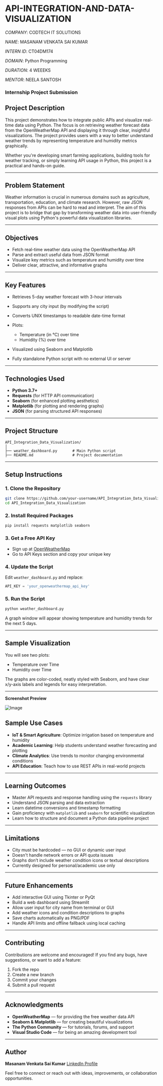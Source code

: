 # API-INTEGRATION-AND-DATA-VISUALIZATION

*COMPANY*: CODTECH IT SOLUTIONS

*NAME*: MASANAM VENKATA SAI KUMAR

*INTERN ID*: CT04DM174

*DOMAIN*: Python Programming 

 *DURATION*: 4 WEEEKS

*MENTOR*: NEELA SANTOSH

###  Internship Project Submission

##  Project Description

This project demonstrates how to integrate public APIs and visualize real-time data using Python. The focus is on retrieving weather forecast data from the OpenWeatherMap API and displaying it through clear, insightful visualizations. The project provides users with a way to better understand weather trends by representing temperature and humidity metrics graphically.

Whether you're developing smart farming applications, building tools for weather tracking, or simply learning API usage in Python, this project is a practical and hands-on guide.

---

##  Problem Statement

Weather information is crucial in numerous domains such as agriculture, transportation, education, and climate research. However, raw JSON responses from APIs can be hard to read and interpret. The aim of this project is to bridge that gap by transforming weather data into user-friendly visual plots using Python's powerful data visualization libraries.

---

##  Objectives

* Fetch real-time weather data using the OpenWeatherMap API
* Parse and extract useful data from JSON format
* Visualize key metrics such as temperature and humidity over time
* Deliver clear, attractive, and informative graphs

---

##  Key Features

* Retrieves 5-day weather forecast with 3-hour intervals
* Supports any city input (by modifying the script)
* Converts UNIX timestamps to readable date-time format
* Plots:

  * Temperature (in °C) over time
  * Humidity (%) over time
* Visualized using Seaborn and Matplotlib
* Fully standalone Python script with no external UI or server

---

##  Technologies Used

* **Python 3.7+**
* **Requests** (for HTTP API communication)
* **Seaborn** (for enhanced plotting aesthetics)
* **Matplotlib** (for plotting and rendering graphs)
* **JSON** (for parsing structured API responses)

---

##  Project Structure

```
API_Integration_Data_Visualization/
│
├── weather_dashboard.py       # Main Python script
├── README.md                  # Project documentation
```

---

##  Setup Instructions

### 1. Clone the Repository

```bash
git clone https://github.com/your-username/API_Integration_Data_Visualization.git
cd API_Integration_Data_Visualization
```

### 2. Install Required Packages

```bash
pip install requests matplotlib seaborn
```

### 3. Get a Free API Key

* Sign up at [OpenWeatherMap](https://openweathermap.org/api)
* Go to API Keys section and copy your unique key

### 4. Update the Script

Edit `weather_dashboard.py` and replace:

```python
API_KEY = 'your_openweathermap_api_key'
```

### 5. Run the Script

```bash
python weather_dashboard.py
```

A graph window will appear showing temperature and humidity trends for the next 5 days.

---

## Sample Visualization

You will see two plots:

*  Temperature over Time
*  Humidity over Time

The graphs are color-coded, neatly styled with Seaborn, and have clear x/y-axis labels and legends for easy interpretation.

---
**Screenshot Preview**

![Image](https://github.com/user-attachments/assets/cb3cd25f-814c-4065-81d7-7627e0d9b9c7)

##  Sample Use Cases

*  **IoT & Smart Agriculture**: Optimize irrigation based on temperature and humidity
*  **Academic Learning**: Help students understand weather forecasting and plotting
*  **Climate Analytics**: Use trends to monitor changing environmental conditions
*  **API Education**: Teach how to use REST APIs in real-world projects

---

##  Learning Outcomes

* Master API requests and response handling using the `requests` library
* Understand JSON parsing and data extraction
* Learn datetime conversions and timestamp formatting
* Gain proficiency with `matplotlib` and `seaborn` for scientific visualization
* Learn how to structure and document a Python data pipeline project

---

##  Limitations

* City must be hardcoded — no GUI or dynamic user input
* Doesn't handle network errors or API quota issues
* Graphs don’t include weather condition icons or textual descriptions
* Currently designed for personal/academic use only

---

##  Future Enhancements

* Add interactive GUI using Tkinter or PyQt
* Build a web dashboard using Streamlit
* Allow user input for city name from terminal or GUI
* Add weather icons and condition descriptions to graphs
* Save charts automatically as PNG/PDF
* Handle API limits and offline fallback using local caching

---

##  Contributing

Contributions are welcome and encouraged! If you find any bugs, have suggestions, or want to add a feature:

1. Fork the repo
2. Create a new branch
3. Commit your changes
4. Submit a pull request

---

##  Acknowledgments

* **OpenWeatherMap** — for providing the free weather data API
* **Seaborn & Matplotlib** — for creating beautiful visualizations
* **The Python Community** — for tutorials, forums, and support
* **Visual Studio Code** — for being an amazing development tool

---

##  Author

**Masanam Venkata Sai Kumar**
[LinkedIn Profile](https://www.linkedin.com/in/venkata-sai-kumar-masanam-56458a27b)

Feel free to connect or reach out with ideas, improvements, or collaboration opportunities.
